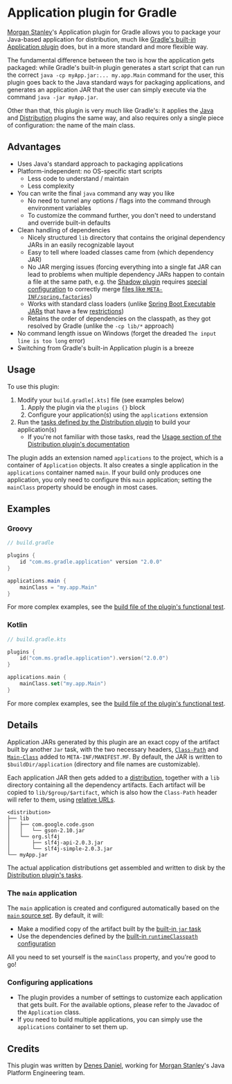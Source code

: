 # Application plugin for Gradle

[Morgan Stanley](https://github.com/MorganStanley)'s Application plugin for Gradle allows you to package your Java-based application for distribution, much like [Gradle's built-in Application plugin](https://docs.gradle.org/current/userguide/application_plugin.html) does, but in a more standard and more flexible way.

The fundamental difference between the two is how the application gets packaged: while Gradle's built-in plugin generates a start script that can run the correct `java -cp myApp.jar:... my.app.Main` command for the user, this plugin goes back to the Java standard ways for packaging applications, and generates an application JAR that the user can simply execute via the command `java -jar myApp.jar`.

Other than that, this plugin is very much like Gradle's: it applies the [Java](https://docs.gradle.org/current/userguide/java_plugin.html) and [Distribution](https://docs.gradle.org/current/userguide/distribution_plugin.html) plugins the same way, and also requires only a single piece of configuration: the name of the main class.

## Advantages

* Uses Java's standard approach to packaging applications
* Platform-independent: no OS-specific start scripts
  * Less code to understand / maintain
  * Less complexity
* You can write the final `java` command any way you like
  * No need to tunnel any options / flags into the command through environment variables
  * To customize the command further, you don't need to understand and override built-in defaults
* Clean handling of dependencies
  * Nicely structured `lib` directory that contains the original dependency JARs in an easily recognizable layout
  * Easy to tell where loaded classes came from (which dependency JAR)
  * No JAR merging issues (forcing everything into a single fat JAR can lead to problems when multiple dependency JARs happen to contain a file at the same path, e.g. the [Shadow plugin](https://github.com/johnrengelman/shadow) requires [special configuration](https://imperceptiblethoughts.com/shadow/configuration/merging) to correctly merge [files like `META-INF/spring.factories`](https://github.com/spring-projects/spring-boot/issues/1828))
  * Works with standard class loaders (unlike [Spring Boot Executable JARs](https://docs.spring.io/spring-boot/docs/current/reference/html/appendix-executable-jar-format.html) that have a few [restrictions](https://docs.spring.io/spring-boot/docs/current/reference/html/appendix-executable-jar-format.html#executable-jar-restrictions))
  * Retains the order of dependencies on the classpath, as they got resolved by Gradle (unlike the `-cp lib/*` approach)
* No command length issue on Windows (forget the dreaded `The input line is too long` error)
* Switching from Gradle's built-in Application plugin is a breeze

## Usage

To use this plugin:
1. Modify your `build.gradle[.kts]` file (see examples below)
   1. Apply the plugin via the `plugins {}` block
   2. Configure your application(s) using the `applications` extension
2. Run the [tasks defined by the Distribution plugin](https://docs.gradle.org/current/userguide/distribution_plugin.html#sec:distribution_tasks) to build your application(s)
   * If you're not familiar with those tasks, read the [Usage section of the Distribution plugin's documentation](https://docs.gradle.org/current/userguide/distribution_plugin.html#sec:distribution_usage)

The plugin adds an extension named `applications` to the project, which is a container of `Application` objects. It also creates a single application in the `applications` container named `main`. If your build only produces one application, you only need to configure this `main` application; setting the `mainClass` property should be enough in most cases.

## Examples

### Groovy

```groovy
// build.gradle

plugins {
    id "com.ms.gradle.application" version "2.0.0"
}

applications.main {
    mainClass = "my.app.Main"
}
```

For more complex examples, see the [build file of the plugin's functional test](test-data/ApplicationPluginFunctionalTest/build.gradle).

### Kotlin

```kotlin
// build.gradle.kts

plugins {
    id("com.ms.gradle.application").version("2.0.0")
}

applications.main {
    mainClass.set("my.app.Main")
}
```

For more complex examples, see the [build file of the plugin's functional test](test-data/ApplicationPluginFunctionalTest/build.gradle.kts).

## Details

Application JARs generated by this plugin are an exact copy of the artifact built by another `Jar` task, with the two necessary headers, [`Class-Path`](https://docs.oracle.com/javase/tutorial/deployment/jar/downman.html) and [`Main-Class`](https://docs.oracle.com/javase/tutorial/deployment/jar/appman.html) added to `META-INF/MANIFEST.MF`. By default, the JAR is written to `$buildDir/application` (directory and file names are customizable).

Each application JAR then gets added to a [distribution](https://docs.gradle.org/current/userguide/distribution_plugin.html#sec:distribution_contents), together with a `lib` directory containing all the dependency artifacts. Each artifact will be copied to `lib/$group/$artifact`, which is also how the `Class-Path` header will refer to them, using [relative URLs](https://docs.oracle.com/javase/8/docs/technotes/guides/jar/jar.html#classpath).

```
<distribution>
├── lib
│   ├── com.google.code.gson
│   │   └── gson-2.10.jar
│   └── org.slf4j
│       ├── slf4j-api-2.0.3.jar
│       └── slf4j-simple-2.0.3.jar
└── myApp.jar
```

The actual application distributions get assembled and written to disk by the [Distribution plugin's tasks](https://docs.gradle.org/current/userguide/distribution_plugin.html#sec:distribution_tasks).

### The `main` application

The `main` application is created and configured automatically based on the [`main` source set](https://docs.gradle.org/current/userguide/java_plugin.html#source_sets). By default, it will:
* Make a modified copy of the artifact built by the [built-in `jar` task](https://docs.gradle.org/current/userguide/java_plugin.html#sec:java_tasks)
* Use the dependencies defined by the [built-in `runtimeClasspath` configuration](https://docs.gradle.org/current/userguide/java_plugin.html#sec:java_plugin_and_dependency_management)

All you need to set yourself is the `mainClass` property, and you're good to go!

### Configuring applications

* The plugin provides a number of settings to customize each application that gets built. For the available options, please refer to the Javadoc of the `Application` class.
* If you need to build multiple applications, you can simply use the `applications` container to set them up.

## Credits

This plugin was written by [Denes Daniel](https://github.com/PantherDD), working for [Morgan Stanley](https://github.com/MorganStanley)'s Java Platform Engineering team.
